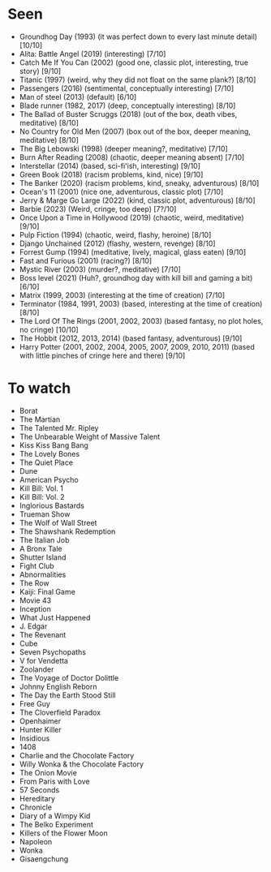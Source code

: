 # Seen

- Groundhog Day (1993) (it was perfect down to every last minute detail) [10/10]
- Alita: Battle Angel (2019) (interesting) [7/10]
- Catch Me If You Can (2002) (good one, classic plot, interesting, true story) [9/10]
- Titanic (1997) (weird, why they did not float on the same plank?) [8/10]
- Passengers (2016) (sentimental, conceptually interesting) [7/10]
- Man of steel (2013) (default) [6/10]
- Blade runner (1982, 2017) (deep, conceptually interesting) [8/10]
- The Ballad of Buster Scruggs (2018) (out of the box, death vibes, meditative) [8/10]
- No Country for Old Men (2007) (box out of the box, deeper meaning, meditative) [8/10]
- The Big Lebowski (1998) (deeper meaning?, meditative) [7/10]
- Burn After Reading (2008) (chaotic, deeper meaning absent) [7/10]
- Interstellar (2014) (based, sci-fi'ish, interesting) [9/10]
- Green Book (2018) (racism problems, kind, nice) [9/10]
- The Banker (2020) (racism problems, kind, sneaky, adventurous) [8/10]
- Ocean's 11 (2001) (nice one, adventurous, classic plot) [7/10]
- Jerry & Marge Go Large (2022) (kind, classic plot, adventurous) [8/10]
- Barbie (2023) (Weird, cringe, too deep) [7?/10]
- Once Upon a Time in Hollywood (2019) (chaotic, weird, meditative) [9/10]
- Pulp Fiction (1994) (chaotic, weird, flashy, heroine) [8/10]
- Django Unchained (2012) (flashy, western, revenge) [8/10]
- Forrest Gump (1994) (meditative, lively, magical, glass eaten) [9/10]
- Fast and Furious (2001) (racing?) [8/10]
- Mystic River (2003) (murder?, meditative) [7/10]
- Boss level (2021) (Huh?, groundhog day with kill bill and gaming a bit) [6/10]
- Matrix (1999, 2003) (interesting at the time of creation) [7/10]
- Terminator (1984, 1991, 2003) (based, interesting at the time of creation) [8/10]
- The Lord Of The Rings (2001, 2002, 2003) (based fantasy, no plot holes, no cringe) [10/10]
- The Hobbit (2012, 2013, 2014) (based fantasy, adventurous) [9/10]
- Harry Potter (2001, 2002, 2004, 2005, 2007, 2009, 2010, 2011) (based with little pinches of cringe here and there) [9/10]

# To watch

- Borat
- The Martian
- The Talented Mr. Ripley
- The Unbearable Weight of Massive Talent
- Kiss Kiss Bang Bang
- The Lovely Bones
- The Quiet Place
- Dune
- American Psycho
- Kill Bill: Vol. 1
- Kill Bill: Vol. 2
- Inglorious Bastards
- Trueman Show
- The Wolf of Wall Street
- The Shawshank Redemption
- The Italian Job
- A Bronx Tale
- Shutter Island
- Fight Club
- Abnormalities
- The Row
- Kaiji: Final Game
- Movie 43
- Inception
- What Just Happened
- J. Edgar
- The Revenant
- Cube
- Seven Psychopaths
- V for Vendetta
- Zoolander
- The Voyage of Doctor Dolittle
- Johnny English Reborn
- The Day the Earth Stood Still
- Free Guy
- The Cloverfield Paradox
- Openhaimer
- Hunter Killer
- Insidious
- 1408
- Charlie and the Chocolate Factory
- Willy Wonka & the Chocolate Factory
- The Onion Movie
- From Paris with Love
- 57 Seconds
- Hereditary
- Chronicle
- Diary of a Wimpy Kid
- The Belko Experiment
- Killers of the Flower Moon
- Napoleon
- Wonka
- Gisaengchung
